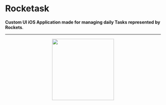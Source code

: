 # Rocketask

**Custom UI iOS Application made for managing daily Tasks represented by Rockets**. 



---


<p align="middle" float="left">
<img src="https://raw.githubusercontent.com/maikelSoFly/Internet-Engineering/master/docs/screen1.png" width="200" />
</p>
